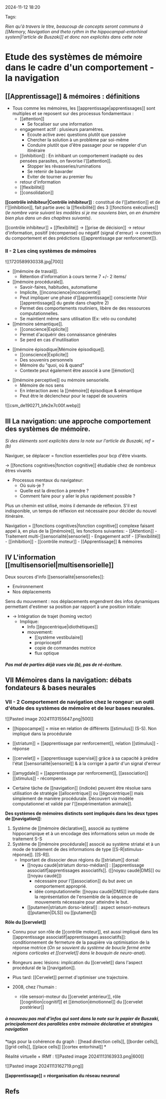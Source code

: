 2024-11-12 18:20


Tags:

*Rien qu'à travers le titre, beaucoup de concepts seront communs à [[Memory, Navigation and theta rythm in the hippocampal-entorhinal system|l'article de Buszaki]] et donc non explicités dans cette note*

# Etude des systèmes de mémoire dans le cadre d'un comportement - la navigation

## [[Apprentissage]] & mémoires : définitions

- Tous comme les mémoires, les [[apprentissage|apprentissages]] sont multiples et se reposent sur des processus fondamentaux : 
	- [[attention]]
		- Se focaliser sur une information
	- engagement actif : plusieurs paramètres.
		- Ecoute active avec questions plutôt que passive 
		- Chercher la solution à un problème par soi-même
		- Conduire plutôt que d'être passager pour se rappeler d'un itinéraire 
	- [[inhibition]] : En inhibant un comportement inadapté ou des pensées parasites, on favorise l'[[attention]].
		- Stopper les rêvasseries/ruminations 
		- Se retenir de bavarder 
		- Eviter de tourner au premier feu
	- retour d'information
	- [[flexibilité]]
	- [[consolidation]]
	
**[[contrôle inhibiteur|Contrôle inhibiteur]]** : constitué de l'[[attention]] et de l'[[inhibition]], fait partie avec la [[flexibilité]] des 3 [[fonctions exécutives]] (*le nombre varie suivant les modèles si je me souviens bien, on en énumère bien plus dans un des chapitres suivants)*.

[[contrôle inhibiteur]] + [[flexibilité]]
	-> [[prise de décision]]
		 -> retour d'information, positif (récompense) ou négatif (signal d'erreur)
			  -> correction du comportement et des prédictions ([[apprentissage par renforcement]]).

 ### II - 2 Les cinq systèmes de mémoires
![[1720589930338.jpg|700]]


- [[mémoire de travail]].
	- Rétention d'information à cours terme 7 +/- 2 items/
- [[mémoire procédurale]].
	- Savoir-faires, habitudes, automatisme 
	- Implicite, [[inconscience|inconsciente]]
	- Peut impliquer une phase d'[[apprentissage]] consciente (Voir [[apprentissage]] du geste dans chapitre 2)
	- Permet des comportements routiniers, libère de des ressources computationnelles.
	- Se maintient même sans utilisation (Ex: vélo ou conduite)
- [[mémoire sémantique]].
	- [[conscience|Explicite]]
	- Permet d'acquérir des connaissance générales 
	- Se perd en cas d'inutilisation
* [[mémoire épisodique|Mémoire épisodique]].
	* [[conscience|Explicite]]
	* Des souvenirs personnels
	* Mémoire du "quoi, où & quand"
	* Contexte peut également être associé à une [[émotion]]
- [[mémoire perceptive]] ou mémoire sensorielle.
	- Mémoire de nos sens
	- En interaction avec la [[mémoire]] épisodique & sémantique
	- Peut être le déclencheur pour le rappel de souvenirs

![[csm_de190271_bfe2e7c00f.webp]]


## III La navigation: une approche comportement des systèmes de mémoire.
*Si des éléments sont explicités dans la note sur l'article de Buszaki, ref = (b)*

Naviguer, se déplacer = fonction essentielles pour bcp d'être vivants. 
	
-> [[fonctions cognitives|fonction cognitive]]  étudiable chez de nombreux êtres vivants

- Processus mentaux du navigateur:
	- Où suis-je ?
	- Quelle est la direction à prendre ?
	- Comment faire pour y aller le plus rapidement possible ?

Plus un chemin est utilisé, moins il demande de réflexion. S'il est indisponible, un temps de réflexion est nécessaire pour décider du nouvel itinéraire.

Navigation = [[fonctions cognitives|fonction cognitive]] complexe faisant appel à, en plus de la [[mémoire]], les fonctions suivantes:
	- [[Attention]]
	- Traitement multi-[[sensorialité|sensoriel]]
	- Engagement actif
	- [[Flexibilité]]
	- [[inhibition]]
	- [[contrôle moteur]]
	- [[Apprentissage]] & mémoires 

## IV L'information [[multisensoriel|multisensorielle]]

Deux sources d'info [[sensorialité|sensorielles]]:
- Environnement
- Nos déplacements

Sens du mouvement : nos déplacements engendrent des infos dynamiques permettant d'estimer sa position par rapport à une position initiale:
- -> Intégration de trajet (homing vector)
	- Implique:
		- Info [[égocentrique|idiothétiques]]
		- mouvement:
			- [[système vestibulaire]]
			- proprioceptif
			- copie de commandes motrice
			- flux optique
##### Pas mal de parties déjà vues via (b), pas de ré-écriture. 

## VII Mémoires dans la navigation: débats fondateurs & bases neurales

### VII - 2 Comportement de navigation chez le rongeur: un outil d'étude des systèmes de mémoire et de leur bases neurales.

![[Pasted image 20241113155647.png|500]]

- [[hippocampe]] = mise en relation de différents [[stimulus]] (S-S). Non impliqué dans la procédurale
- [[striatum]] = [[apprentissage par renforcement]], relation [[stimulus]] - réponse 
- [[cervelet]] = [[apprentissage supervisé]] grâce à sa capacité à prédire l'état [[sensorialité|sensoriel]] & à la corriger à partir d'un signal d'erreur 
- [[amygdale]] = [[apprentissage par renforcement]], [[association]] [[stimulus]] - récompense.

- Certaine tâche de [[navigation]] (indicée) peuvent être résolue sans utilisation de stratégie [[allocentrique]] ou [[égocentrique]] mais simplement de manière procédurale. Découvert via modèle computationnel et validé par l'[[expérimentation animale]]. 

 **Des systèmes de mémoires distincts sont impliqués dans les deux types de [[navigation]]**:
 
1. Système de [[mémoire déclarative]], associé au système hippocampique et à un encodage des informations selon un mode de traitement S-S 
2. Système de [[mémoire procédurale]] associé au système striatal et à un mode de traitement de des informations de type [[S-R|stimulus-réponse]]. [[S-R]].
	- Important de dissocier deux régions du [[striatum]] dorsal:
		- [[noyau caudé|striatum dorso-médian]] : [[apprentissage associatif|apprentissages associatifs]]. ([[noyau caudé|DMS]] ou [[noyau caudé]])
			- nécessaire pour l'[[association]] du but avec un comportement approprié.
			- idée computationnelle: [[noyau caudé|DMS]] impliquée dans la représentation de l'ensemble de la séquence de mouvements nécessaire pour atteindre le but.
		- [[putamen|striatum dorso-latéral]] : aspect sensori-moteurs ([[putamen|DLS]] ou [[putamen]])

**Rôle du [[cervelet]]**
- Connu pour son rôle de [[contrôle moteur]], est aussi impliqué dans les [[apprentissage associatif|apprentissages associatifs]]:  conditionnement de fermeture de la paupière via optimisation de la réponse motrice (*On se souvient du système de boucle fermé entre régions corticales et [[cervelet]] dans le bouquin de neuro-anat).* 
- Rongeurs avec lésions: implication du [[cervelet]] dans l'aspect procédural de la [[navigation]]. 
- Plus tard: [[Cervelet]] permet d'optimiser une trajectoire. 

- 2008, chez l'humain :
	- rôle sensori-moteur du [[cervelet antérieur]], rôle [[cognition|cognitif]] et [[émotion|émotionnel]] du [[cervelet postérieur]] 

##### *à nouveau pas mal d'infos qui sont dans la note sur le papier de Buszaki, principalement des parallèles entre mémoire déclarative et stratégies navigation*
*tags pour la cohérence du graph : [[head direction cells]], [[border cells]], [[grid cells]], [[place cells]] [[cortex entorhinal]] * 


Réalité virtuelle + IRMf :
![[Pasted image 20241113163933.png|600]]


![[Pasted image 20241113162719.png]]


**[[apprentissage]] = réorganisation du réseau neuronal**


## Refs
